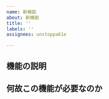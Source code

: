 ```yaml
---
name: 新機能
about: 新機能
title: ''
labels: ''
assignees: unstoppa61e

---
```


## 機能の説明


## 何故この機能が必要なのか
